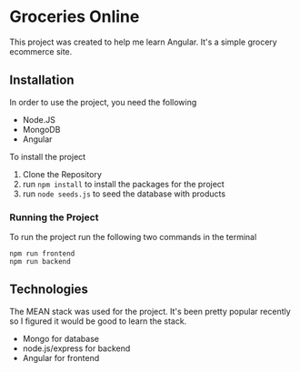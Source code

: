 # Groceries Online
This project was created to help me learn Angular. It's a simple grocery ecommerce site.
## Installation
In order to use the project, you need the following
- Node.JS
- MongoDB
- Angular
  
To install the project
1. Clone the Repository
2. run `npm install` to install the packages for the project
3. run `node seeds.js` to seed the database with products
### Running the Project
To run the project run the following two commands in the terminal
```
npm run frontend
npm run backend
```
## Technologies 
The MEAN stack was used for the project. It's been pretty popular recently so I figured it would be good to learn the stack.
- Mongo for database
- node.js/express for backend
- Angular for frontend
